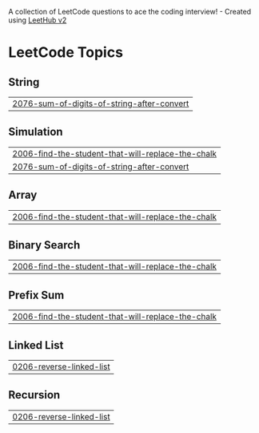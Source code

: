 A collection of LeetCode questions to ace the coding interview! - Created using [LeetHub v2](https://github.com/arunbhardwaj/LeetHub-2.0)
<!---LeetCode Topics Start-->
# LeetCode Topics
## String
|  |
| ------- |
| [2076-sum-of-digits-of-string-after-convert](https://github.com/pandeyashutosh02/LeetCode/tree/master/2076-sum-of-digits-of-string-after-convert) |
## Simulation
|  |
| ------- |
| [2006-find-the-student-that-will-replace-the-chalk](https://github.com/pandeyashutosh02/LeetCode/tree/master/2006-find-the-student-that-will-replace-the-chalk) |
| [2076-sum-of-digits-of-string-after-convert](https://github.com/pandeyashutosh02/LeetCode/tree/master/2076-sum-of-digits-of-string-after-convert) |
## Array
|  |
| ------- |
| [2006-find-the-student-that-will-replace-the-chalk](https://github.com/pandeyashutosh02/LeetCode/tree/master/2006-find-the-student-that-will-replace-the-chalk) |
## Binary Search
|  |
| ------- |
| [2006-find-the-student-that-will-replace-the-chalk](https://github.com/pandeyashutosh02/LeetCode/tree/master/2006-find-the-student-that-will-replace-the-chalk) |
## Prefix Sum
|  |
| ------- |
| [2006-find-the-student-that-will-replace-the-chalk](https://github.com/pandeyashutosh02/LeetCode/tree/master/2006-find-the-student-that-will-replace-the-chalk) |
## Linked List
|  |
| ------- |
| [0206-reverse-linked-list](https://github.com/pandeyashutosh02/LeetCode/tree/master/0206-reverse-linked-list) |
## Recursion
|  |
| ------- |
| [0206-reverse-linked-list](https://github.com/pandeyashutosh02/LeetCode/tree/master/0206-reverse-linked-list) |
<!---LeetCode Topics End-->